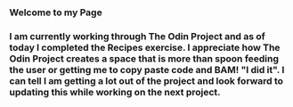 <h3>Welcome to my Page<h3>
I am currently working through The Odin Project and as of today I completed the Recipes exercise. I appreciate how The Odin Project creates a space that is more than spoon feeding the user or getting me to copy paste code and BAM! "I did it". I can tell I am getting a lot out of the project and look forward to updating this while working on the next project.
